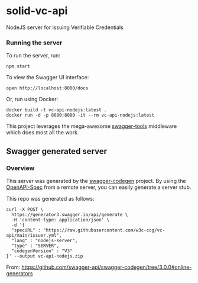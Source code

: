 # solid-vc-api
NodeJS server for issuing Verifiable Credentials


### Running the server
To run the server, run:

```
npm start
```

To view the Swagger UI interface:

```
open http://localhost:8080/docs
```

Or, run using Docker:
```
docker build -t vc-api-nodejs:latest .
docker run -d -p 8080:8080 -it --rm vc-api-nodejs:latest
```

This project leverages the mega-awesome [swagger-tools](https://github.com/apigee-127/swagger-tools) middleware which does most all the work.

## Swagger generated server

### Overview
This server was generated by the [swagger-codegen](https://github.com/swagger-api/swagger-codegen) project. By using the [OpenAPI-Spec](https://github.com/OAI/OpenAPI-Specification) from a remote server, you can easily generate a server stub.

This repo was generated as follows:
```
curl -X POST \
  https://generator3.swagger.io/api/generate \
  -H 'content-type: application/json' \
  -d '{
  "specURL" : "https://raw.githubusercontent.com/w3c-ccg/vc-api/main/issuer.yml",
  "lang" : "nodejs-server",
  "type" : "SERVER",
  "codegenVersion" : "V3"
}' --output vc-api-nodejs.zip
```
From: https://github.com/swagger-api/swagger-codegen/tree/3.0.0#online-generators

